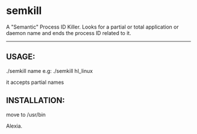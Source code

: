 # semkill

A "Semantic" Process ID Killer. 
Looks for a partial or total application or daemon name and ends the process ID related to it. 

--------------------------
USAGE:
------
./semkill name 
e.g: ./semkill hl_linux

it accepts partial names

INSTALLATION:
-------------
move to /usr/bin 


Alexia.
